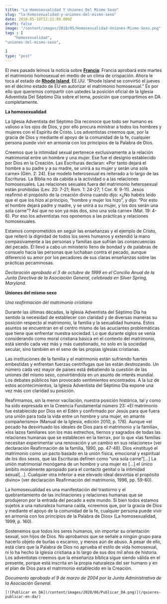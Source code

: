 ```yaml
---
title: "La Homosexualidad Y Uniones Del Mismo Sexo"
slug: "la-homosexualidad-y-uniones-del-mismo-sexo"
date: 2018-05-18T12:21:09.000Z
draft: false
image: "/content/images/2018/05/Homosexualidad-Uniones-Mismo-Sexo.png"
tags : [
    "homosexualidad",
"uniones-del-mismo-sexo",

]
type: "post"
---
```


   El mes pasado leímos la noticia sobre **[Francia](http://foroadventista.org/forum/entry.php?1066-Francia-aprobar%E1-este-martes-el-matrimonio-homosexual-en-medio-de-un-clima-de-crispac)**: Francia aprobará este martes el matrimonio homosexual en medio de un clima de crispación. Ahora le toca al estado de **[Rhode Island](http://www.informador.com.mx/internacional/2013/455084/6/rhode-island-aprueba-matrimonio-homosexual.htm)**, EE.UU. “Rhode Island se convirtió el jueves en el décimo estado de EU en autorizar el matrimonio homosexual.” Es por ello que queremos compartir con ustedes la posición oficial de la Iglesia Adventista Del Séptimo Día sobre el tema, posición que compartimos en DA completamente.

  **La homosexualidad**

 La Iglesia Adventista del Séptimo Día reconoce que todo ser humano es valioso a los ojos de Dios, y por ello procura ministrar a todos los hombres y mujeres con el Espíritu de Cristo. Los adventistas creemos que, por la gracia de Dios y mediante el apoyo de la comunidad de la fe, cualquier persona puede vivir en armonía con los principios de la Palabra de Dios.

  Creemos que la intimidad sexual pertenece exclusivamente a la relación matrimonial entre un hombre y una mujer. Ese fue el designio establecido por Dios en la Creación. Las Escrituras declaran: «Por tanto dejará el hombre a su padre y a su madre, se unirá a su mujer y serán una sola carne» (Gén. 2: 24). Ese modelo heterosexual es reiterado a lo largo de las Escrituras. La Biblia no da cabida a la actividad o a las relaciones homosexuales. Las relaciones sexuales fuera del matrimonio heterosexual están prohibidas (Lev. 20: 7-21; Rom. 1: 24-27; 1 Cor. 6: 9-11). Jesús reafirmó el propósito de la creación divina cuando dijo: «¿No habéis leído que el que los hizo al principio, “hombre y mujer los hizo”, y dijo: “Por esto el hombre dejará padre y madre, y se unirá a su mujer, y los dos serán una sola carne”? Así que no son ya más dos, sino una sola carne» (Mat. 19: 4-6). Por eso los adventistas nos oponemos a las prácticas y relaciones homosexuales.

  Estamos comprometidos en seguir las enseñanzas y el ejemplo de Cristo, que reiteró la dignidad de todos los seres humanos y extendió la mano compasivamente a las personas y familias que sufrían las consecuencias del pecado. Él llevó a cabo un ministerio lleno de bondad y de palabras de consuelo hacia las personas que luchaban contra el pecado, aunque diferenció su amor por los pecadores de sus claras enseñanzas sobre las prácticas pecaminosas.

 *Declaración aprobada el 3 de octubre de 1999 en el Concilio Anual de la Junta Directiva de la Asociación General, celebrada en Silver Spring, Maryland.*

  **Uniones del mismo sexo**

 *Una reafirmación del matrimonio cristiano*

 Durante las últimas décadas, la Iglesia Adventista del Séptimo Día ha sentido la necesidad de establecer con claridad y de diversas maneras su posición respecto al matrimonio, la familia y la sexualidad humana. Estos asuntos se encuentran en el centro mismo de las acuciantes problemáticas que tiene que enfrentar nuestra sociedad. Lo que durante siglos se venía considerando como moral cristiana básica en el contexto del matrimonio, está siendo cada vez más y más cuestionado, no solo en la sociedad secular, sino también en el seno de las propias iglesias cristianas.

  Las instituciones de la familia y el matrimonio están sufriendo fuertes embestidas y enfrentan fuerzas centrífugas que las están destrozando. Un número cada vez mayor de países está debatiendo la cuestión de las uniones del mismo sexo, convirtiéndola en un asunto de interés mundial. Los debates públicos han provocado sentimientos encontrados. A la luz de estos acontecimientos, la Iglesia Adventista del Séptimo Día expone una vez más con claridad su posición.

  Reafirmamos, sin la menor vacilación, nuestra posición histórica, tal y como ha sido expresada en la Creencia Fundamental número 23: «El matrimonio fue establecido por Dios en el Edén y confirmado por Jesús para que fuera una unión para toda la vida entre un hombre y una mujer, en amante compañerismo» (Manual de la Iglesia, edición 2010, p. 178). Aunque «el pecado ha desvirtuado los ideales de Dios para el matrimonio y la familia», «los lazos familiares son los más estrechos, tiernos y sagrados de todas las relaciones humanas que se establecen en la tierra», por lo que «las familias necesitan experimentar una renovación y un cambio en sus relaciones» (ver declaración Reafirmación de la familia, 1990, pp. 47-48). Dios «instituyó el matrimonio como un pacto basado en la unión física, emocional y espiritual de los dos sexos, que las Escrituras definen como “una sola carne”[…] La unión matrimonial monógama de un hombre y una mujer es […] el único ámbito moralmente apropiado para el contacto genital o la intimidad sexual[…]. Cualquier otra inferior a ese elevado ideal desvirtúa el propósito divino» (ver declaración Reafirmación del matrimonio, 1996, pp. 59-60).

  La homosexualidad es una manifestación del trastorno y el quebrantamiento de las inclinaciones y relaciones humanas que se produjeron por la entrada del pecado a este mundo. Si bien todos estamos sujetos a una naturaleza humana caída, «creemos que, por la gracia de Dios y mediante el apoyo de la comunidad de la fe, cualquier persona puede vivir en armonía con los principios de la Palabra de Dios» (La homosexualidad, 1999, p. 160).

  Sostenemos que todos los seres humanos, sin importar su orientación sexual, son hijos de Dios. No aprobamos que se señale a ningún grupo para hacerlo objeto de burlas o escarnio, y menos aún de abuso. A pesar de ello, está claro que la Palabra de Dios no aprueba el estilo de vida homosexual, ni lo ha hecho la iglesia cristiana a lo largo de sus dos mil años de historia. Los adventistas creemos que la enseñanza bíblica sigue siendo válida en el presente, porque está inscrita en la propia naturaleza del ser humano y en el plan de Dios para el matrimonio establecido en la Creación.

 *Documento aprobado el 9 de marzo de 2004 por la Junta Administrativa de la Asociación General.*

    [![Publicar en DA](/content/images/2020/06/Publicar_DA.png)](/quieres-publicar-en-da/) 